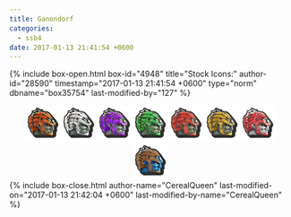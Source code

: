 ```yaml
---
title: Ganondorf
categories:
  - ssb4
date: 2017-01-13 21:41:54 +0600
---
```

{% include box-open.html box-id="4948" title="Stock Icons:" author-id="28590" timestamp="2017-01-13 21:41:54 +0600" type="norm" dbname="box35754" last-modified-by="127" %}
<center><img src="Stock_1.png" /><img src="Stock_2.png" /><img src="Stock_3.png" /><img src="Stock_4.png" /><img src="Stock_5.png" /><img src="Stock_6.png" /><img src="Stock_7.png" /><img src="Stock_8.png" /></center>
{% include box-close.html author-name="CerealQueen" last-modified-on="2017-01-13 21:42:04 +0600" last-modified-by-name="CerealQueen" %}
